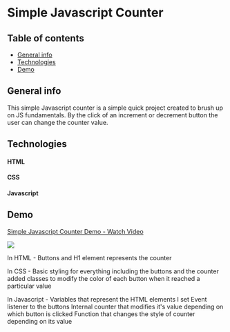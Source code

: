 # <h1>Simple Javascript Counter</h1>

## Table of contents
* [General info](#general-info)
* [Technologies](#technologies)
* [Demo](#demo)

## General info
This simple Javascript counter is a simple quick project created to brush up on JS fundamentals. By the click of an increment or decrement button the user 
can change the counter value.

## Technologies
 #### HTML
 #### CSS
 #### Javascript

## Demo
<a href="https://www.loom.com/share/dc40482c3a7c42f884506d544c4a4f17"> <p>Simple Javascript Counter Demo - Watch Video</p> <img style="max-width:300px;" src="https://cdn.loom.com/sessions/thumbnails/public/dc40482c3a7c42f884506d544c4a4f17-with-play.gif"> </a>


In HTML - Buttons and H1 element represents the counter

In CSS -  Basic styling for everything including the buttons and the counter
           added classes to modify the color of each button when it reached a particular value 
           
In Javascript - Variables that represent the HTML elements I set
                Event listener to the buttons
                Internal counter that modifies it's value depending on which button is clicked
                Function that changes the style of counter depending on its value
